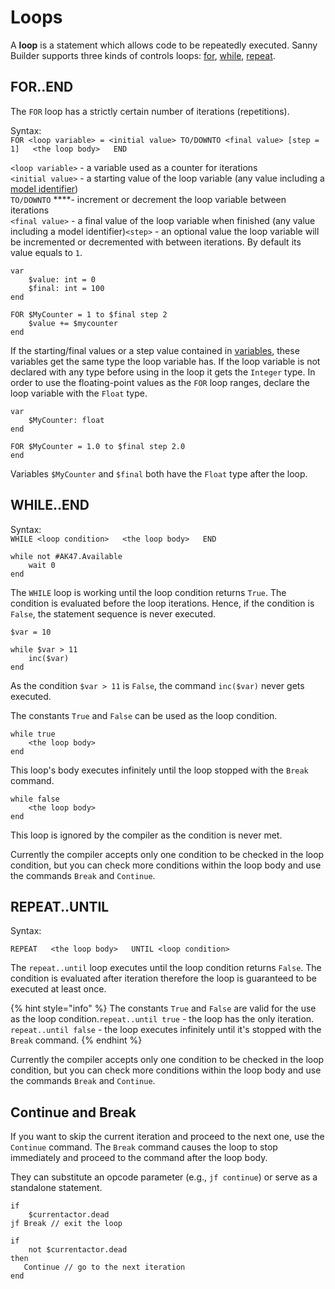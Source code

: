 # Loops

A **loop** is a statement which allows code to be repeatedly executed. Sanny Builder supports three kinds of controls loops: [for](loops.md#for-end), [while](loops.md#while-end), [repeat](loops.md#repeat-until).

## FOR..END

The `FOR` loop has a strictly certain number of iterations \(repetitions\).

Syntax:  
`FOR <loop variable> = <initial value> TO/DOWNTO <final value> [step = 1]  
  <the loop body>  
END`

`<loop variable>` - a variable used as a counter for iterations  
`<initial value>` - a starting value of the loop variable \(any value including a [model identifier](data-types.md#model-names)\)  
`TO/DOWNTO` ****- increment or decrement the loop variable between iterations  
`<final value>` - a final value of the loop variable when finished \(any value including a model identifier\)`<step>` - an optional value the loop variable will be incremented or decremented with between iterations. By default its value equals to `1`.

```text
var
    $value: int = 0
    $final: int = 100
end

FOR $MyCounter = 1 to $final step 2
    $value += $mycounter
end
```

If the starting/final values or a step value contained in [variables](variables.md), these variables get the same type the loop variable has. If the loop variable is not declared with any type before using in the loop it gets the `Integer` type. In order to use the floating-point values as the `FOR` loop ranges, declare the loop variable with the `Float` type.

```text
var
    $MyCounter: float
end

FOR $MyCounter = 1.0 to $final step 2.0
end
```

Variables `$MyCounter` and `$final` both have the `Float` type after the loop.

## WHILE..END

Syntax:  
`WHILE <loop condition>  
  <the loop body>  
END`

```text
while not #AK47.Available
    wait 0
end
```

The `WHILE` loop is working until the loop condition returns `True`. The condition is evaluated before the loop iterations. Hence, if the condition is `False`, the statement sequence is never executed.

```text
$var = 10

while $var > 11
    inc($var)
end
```

As the condition `$var > 11` is `False`, the command `inc($var)` never gets executed.

The constants `True` and `False` can be used as the loop condition.

```text
while true
    <the loop body>
end
```

This loop's body executes infinitely until the loop stopped with the `Break` command.

```text
while false
    <the loop body>
end
```

This loop is ignored by the compiler as the condition is never met.

Currently the compiler accepts only one condition to be checked in the loop condition, but you can check more conditions within the loop body and use the commands `Break` and `Continue`.

## REPEAT..UNTIL

Syntax:

`REPEAT  
  <the loop body>  
UNTIL <loop condition>`

The `repeat..until` loop executes until the loop condition returns `False`. The condition is evaluated after iteration therefore the loop is guaranteed to be executed at least once.

{% hint style="info" %}
The constants `True` and `False` are valid for the use as the loop condition.`repeat..until true` - the loop has the only iteration.  
`repeat..until false` - the loop executes infinitely until it's stopped with the `Break` command.
{% endhint %}

Currently the compiler accepts only one condition to be checked in the loop condition, but you can check more conditions within the loop body and use the commands `Break` and `Continue`.

## Continue and Break

If you want to skip the current iteration and proceed to the next one, use the `Continue` command. The `Break` command causes the loop to stop immediately and proceed to the command after the loop body.

They can substitute an opcode parameter \(e.g., `jf continue`\) or serve as a standalone statement.

```text
if
    $currentactor.dead
jf Break // exit the loop

if
    not $currentactor.dead
then
   Continue // go to the next iteration
end
```

